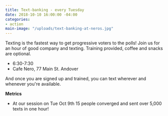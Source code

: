 ```yaml
---
title: Text-banking - every Tuesday
date: 2018-10-10 16:00:00 -04:00
categories:
- action
main-image: "/uploads/text-banking-at-neros.jpg"
---
```


Texting is the fastest way to get progressive voters to the polls! Join us for an hour of good company and texting. Training provided, coffee and snacks are optional.
* 6:30-7:30
* Cafe Nero, 77 Main St. Andover

And once you are signed up and trained, you can text wherever and whenever you're available. 

**Metrics**
* At our session on Tue Oct 9th 15 people converged and sent over 5,000 texts in one hour! 

